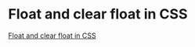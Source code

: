 # Float and clear float in CSS
[Float and clear float in CSS](https://aiwithcloud.com/2022/09/19/float_and_clear_float_in_css/)